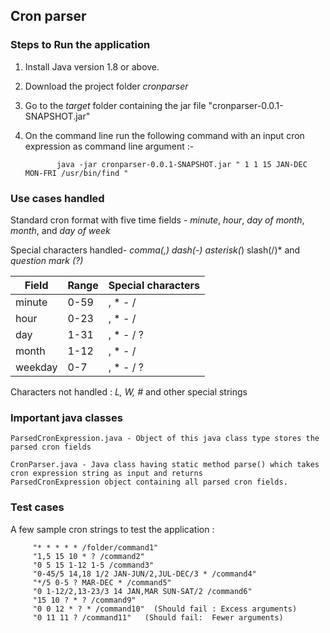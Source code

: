 ## Cron parser

### Steps to Run the application

1. Install Java version 1.8 or above.
2. Download the project folder *cronparser*
3. Go to the *target* folder containing the jar file "cronparser-0.0.1-SNAPSHOT.jar"
4. On the command line run the following command with an input cron expression as command line argument :-

              java -jar cronparser-0.0.1-SNAPSHOT.jar " 1 1 15 JAN-DEC MON-FRI /usr/bin/find "
	
### Use cases handled

Standard cron format with five time fields - *minute*, *hour*, *day of month*, *month*, and *day of week*

Special characters handled-    *comma(,) dash(-) asterisk(*) slash(/)* and *question mark (?)*

| Field   |  Range  | Special characters  |
|---------|---------|---------------------|
| minute  |  0-59   |      , * - /        |
|   hour  |  0-23   |      , * - /        |
|   day   |  1-31   |      , * - / ?      |
|  month  |  1-12   |      , * - /        |
| weekday |  0-7    |      , * - / ?      |


Characters not handled :      *L, W, #* and other special strings

### Important java classes
```
ParsedCronExpression.java - Object of this java class type stores the parsed cron fields
```

```
CronParser.java - Java class having static method parse() which takes cron expression string as input and returns 
ParsedCronExpression object containing all parsed cron fields.
```


### Test cases

A few sample cron strings to test the application :

         "* * * * * /folder/command1"
         "1,5 15 10 * ? /command2"
         "0 5 15 1-12 1-5 /command3"
         "0-45/5 14,18 1/2 JAN-JUN/2,JUL-DEC/3 * /command4"
         "*/5 0-5 ? MAR-DEC * /command5"
         "0 1-12/2,13-23/3 14 JAN,MAR SUN-SAT/2 /command6"
         "15 10 ? * ? /command9"
         "0 0 12 * ? * /command10"  (Should fail : Excess arguments)
         "0 11 11 ? /command11"   (Should fail:  Fewer arguments) 
